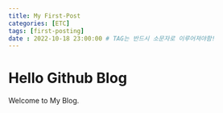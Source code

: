 ```yaml
---
title: My First-Post
categories: [ETC]
tags: [first-posting]
date : 2022-10-18 23:00:00 # TAG는 반드시 소문자로 이루어져야함!
---
```


# Hello Github Blog

Welcome to My Blog.